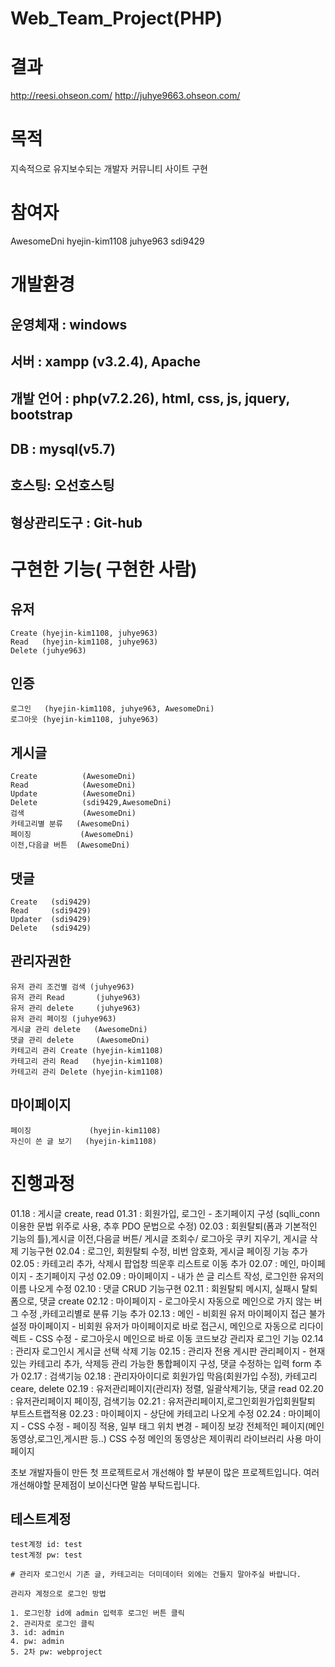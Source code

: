 # Web_Team_Project(PHP)


# 결과
http://reesi.ohseon.com/
http://juhye9663.ohseon.com/


# 목적
지속적으로 유지보수되는 개발자 커뮤니티 사이트 구현


# 참여자
AwesomeDni 
hyejin-kim1108
juhye963
sdi9429


# 개발환경
## 운영체재 : windows
## 서버 : xampp (v3.2.4), Apache
## 개발 언어 : php(v7.2.26), html, css, js, jquery, bootstrap
## DB : mysql(v5.7)
## 호스팅: 오선호스팅
## 형상관리도구 : Git-hub


# 구현한 기능( 구현한 사람)

## 유저
```
Create (hyejin-kim1108, juhye963)
Read   (hyejin-kim1108, juhye963)
Delete (juhye963)
```
## 인증
```
로그인   (hyejin-kim1108, juhye963, AwesomeDni)
로그아웃 (hyejin-kim1108, juhye963)
```
## 게시글
```
Create          (AwesomeDni)
Read            (AwesomeDni)
Update          (AwesomeDni)
Delete          (sdi9429,AwesomeDni)
검색             (AwesomeDni)
카테고리별 분류   (AwesomeDni)
페이징           (AwesomeDni)
이전,다음글 버튼  (AwesomeDni)
```
## 댓글
```
Create   (sdi9429)
Read     (sdi9429)
Updater  (sdi9429)
Delete   (sdi9429)
```
## 관리자권한
```
유저 관리 조건별 검색 (juhye963)
유저 관리 Read       (juhye963)
유저 관리 delete     (juhye963)
유저 관리 페이징 (juhye963)
게시글 관리 delete   (AwesomeDni)
댓글 관리 delete     (AwesomeDni)
카테고리 관리 Create (hyejin-kim1108)
카테고리 관리 Read   (hyejin-kim1108)
카테고리 관리 Delete (hyejin-kim1108)
```
## 마이페이지
```
페이징             (hyejin-kim1108)
자신이 쓴 글 보기   (hyejin-kim1108)
```


# 진행과정
01.18 : 게시글 create, read
01.31 : 회원가입, 로그인 - 초기페이지 구성 (sqlli_conn 이용한 문법 위주로 사용, 추후 PDO 문법으로 수정)
02.03 : 회원탈퇴(폼과 기본적인 기능의 틀),게시글 이전,다음글 버튼/ 게시글 조회수/ 로그아웃 쿠키 지우기, 게시글 삭제 기능구현
02.04 : 로그인, 회원탈퇴 수정, 비번 암호화, 게시글 페이징 기능 추가 
02.05 : 카테고리 추가, 삭제시 팝업창 띄운후 리스트로 이동 추가
02.07 : 메인, 마이페이지 - 초기페이지 구성
02.09 : 마이페이지 - 내가 쓴 글 리스트 작성, 로그인한 유저의 이름 나오게 수정
02.10 : 댓글 CRUD 기능구현
02.11 : 회원탈퇴 메시지, 실패시 탈퇴폼으로, 댓글 create
02.12 : 마이페이지 - 로그아웃시 자동으로 메인으로 가지 않는 버그 수정 ,카테고리별로 분류 기능 추가
02.13 : 메인 - 비회원 유저 마이페이지 접근 불가 설정 
        마이페이지 - 비회원 유저가 마이페이지로 바로 접근시, 메인으로 자동으로 리다이렉트 
                  - CSS 수정 
                  - 로그아웃시 메인으로 바로 이동 코드보강
        관리자 로그인 기능
02.14 : 관리자 로그인시 게시글 선택 삭제 기능
02.15 : 관리자 전용 게시판 관리페이지 - 현재 있는 카테고리 추가, 삭제등 관리 가능한 통합페이지 구성, 댓글 수정하는 입력 form 추가
02.17 : 검색기능
02.18 : 관리자아이디로 회원가입 막음(회원가입 수정), 카테고리 ceare, delete
02.19 : 유저관리페이지(관리자) 정렬, 일괄삭제기능, 댓글 read 
02.20 : 유저관리페이지 페이징, 검색기능
02.21 : 유저관리페이지,로그인회원가입회원탈퇴 부트스트랩적용
02.23 : 마이페이지 - 상단에 카테고리 나오게 수정 
02.24 : 마이페이지 - CSS 수정 
                  - 페이징 적용, 일부 태그 위치 변경 
                  - 페이징 보강 
        전체적인 페이지(메인 동영상,로그인,게시판 등..) CSS 수정 
        메인의 동영상은 제이쿼리 라이브러리 사용 
        마이페이지 




초보 개발자들이 만든 첫 프로젝트로서 개선해야 할 부분이 많은 프로젝트입니다.
여러 개선해야할 문제점이 보이신다면 말씀 부탁드립니다.


## 테스트계정
```
test계정 id: test
test계정 pw: test

# 관리자 로그인시 기존 글, 카테고리는 더미데이터 외에는 건들지 말아주실 바랍니다.

관리자 계정으로 로그인 방법

1. 로그인창 id에 admin 입력후 로그인 버튼 클릭
2. 관리자로 로그인 클릭
3. id: admin
4. pw: admin
5. 2차 pw: webproject
```